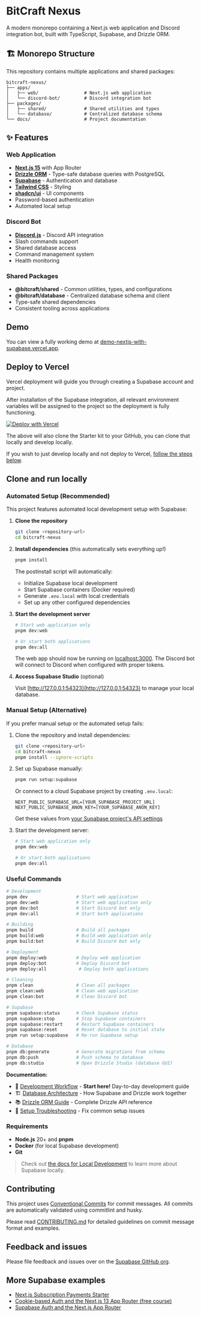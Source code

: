 # BitCraft Nexus

A modern monorepo containing a Next.js web application and Discord integration bot, built with TypeScript, Supabase, and Drizzle ORM.

## 🏗️ Monorepo Structure

This repository contains multiple applications and shared packages:

```
bitcraft-nexus/
├── apps/
│   ├── web/                 # Next.js web application
│   └── discord-bot/         # Discord integration bot
├── packages/
│   ├── shared/              # Shared utilities and types
│   └── database/            # Centralized database schema
└── docs/                    # Project documentation
```

## ✨ Features

### Web Application
- **[Next.js 15](https://nextjs.org)** with App Router
- **[Drizzle ORM](https://orm.drizzle.team/)** - Type-safe database queries with PostgreSQL
- **[Supabase](https://supabase.com)** - Authentication and database
- **[Tailwind CSS](https://tailwindcss.com)** - Styling
- **[shadcn/ui](https://ui.shadcn.com/)** - UI components
- Password-based authentication
- Automated local setup

### Discord Bot
- **[Discord.js](https://discord.js.org)** - Discord API integration
- Slash commands support
- Shared database access
- Command management system
- Health monitoring

### Shared Packages
- **@bitcraft/shared** - Common utilities, types, and configurations
- **@bitcraft/database** - Centralized database schema and client
- Type-safe shared dependencies
- Consistent tooling across applications

## Demo

You can view a fully working demo at [demo-nextjs-with-supabase.vercel.app](https://demo-nextjs-with-supabase.vercel.app/).

## Deploy to Vercel

Vercel deployment will guide you through creating a Supabase account and project.

After installation of the Supabase integration, all relevant environment variables will be assigned to the project so the deployment is fully functioning.

[![Deploy with Vercel](https://vercel.com/button)](https://vercel.com/new/clone?repository-url=https%3A%2F%2Fgithub.com%2Fvercel%2Fnext.js%2Ftree%2Fcanary%2Fexamples%2Fwith-supabase&project-name=nextjs-with-supabase&repository-name=nextjs-with-supabase&demo-title=nextjs-with-supabase&demo-description=This+starter+configures+Supabase+Auth+to+use+cookies%2C+making+the+user%27s+session+available+throughout+the+entire+Next.js+app+-+Client+Components%2C+Server+Components%2C+Route+Handlers%2C+Server+Actions+and+Middleware.&demo-url=https%3A%2F%2Fdemo-nextjs-with-supabase.vercel.app%2F&external-id=https%3A%2F%2Fgithub.com%2Fvercel%2Fnext.js%2Ftree%2Fcanary%2Fexamples%2Fwith-supabase&demo-image=https%3A%2F%2Fdemo-nextjs-with-supabase.vercel.app%2Fopengraph-image.png)

The above will also clone the Starter kit to your GitHub, you can clone that locally and develop locally.

If you wish to just develop locally and not deploy to Vercel, [follow the steps below](#clone-and-run-locally).

## Clone and run locally

### Automated Setup (Recommended)

This project features automated local development setup with Supabase:

1. **Clone the repository**

    ```bash
    git clone <repository-url>
    cd bitcraft-nexus
    ```

2. **Install dependencies** (this automatically sets everything up!)

    ```bash
    pnpm install
    ```

    The postinstall script will automatically:
    - Initialize Supabase local development
    - Start Supabase containers (Docker required)
    - Generate `.env.local` with local credentials
    - Set up any other configured dependencies

3. **Start the development server**

    ```bash
    # Start web application only
    pnpm dev:web
    
    # Or start both applications
    pnpm dev:all
    ```

    The web app should now be running on [localhost:3000](http://localhost:3000/).
    The Discord bot will connect to Discord when configured with proper tokens.

4. **Access Supabase Studio** (optional)

    Visit [http://127.0.0.1:54323](http://127.0.0.1:54323) to manage your local database.

### Manual Setup (Alternative)

If you prefer manual setup or the automated setup fails:

1. Clone the repository and install dependencies:

    ```bash
    git clone <repository-url>
    cd bitcraft-nexus
    pnpm install --ignore-scripts
    ```

2. Set up Supabase manually:

    ```bash
    pnpm run setup:supabase
    ```

    Or connect to a cloud Supabase project by creating `.env.local`:

    ```env
    NEXT_PUBLIC_SUPABASE_URL=[YOUR_SUPABASE_PROJECT_URL]
    NEXT_PUBLIC_SUPABASE_ANON_KEY=[YOUR_SUPABASE_ANON_KEY]
    ```

    Get these values from [your Supabase project's API settings](https://supabase.com/dashboard/project/_?showConnect=true)

3. Start the development server:

    ```bash
    # Start web application only
    pnpm dev:web
    
    # Or start both applications
    pnpm dev:all
    ```

### Useful Commands

```bash
# Development
pnpm dev                  # Start web application
pnpm dev:web              # Start web application only
pnpm dev:bot              # Start Discord bot only
pnpm dev:all              # Start both applications

# Building
pnpm build                # Build all packages
pnpm build:web            # Build web application only
pnpm build:bot            # Build Discord bot only

# Deployment
pnpm deploy:web           # Deploy web application
pnpm deploy:bot           # Deploy Discord bot
pnpm deploy:all            # Deploy both applications

# Cleaning
pnpm clean                # Clean all packages
pnpm clean:web            # Clean web application
pnpm clean:bot            # Clean Discord bot

# Supabase
pnpm supabase:status      # Check Supabase status
pnpm supabase:stop        # Stop Supabase containers
pnpm supabase:restart     # Restart Supabase containers
pnpm supabase:reset       # Reset database to initial state
pnpm run setup:supabase   # Re-run Supabase setup

# Database
pnpm db:generate          # Generate migrations from schema
pnpm db:push              # Push schema to database
pnpm db:studio            # Open Drizzle Studio (database GUI)
```

**Documentation:**

- 📖 [Development Workflow](./docs/DEVELOPMENT_WORKFLOW.md) - **Start here!** Day-to-day development guide
- 🏗️ [Database Architecture](./docs/DATABASE_ARCHITECTURE.md) - How Supabase and Drizzle work together
- 📚 [Drizzle ORM Guide](./docs/DRIZZLE_GUIDE.md) - Complete Drizzle API reference
- 🔧 [Setup Troubleshooting](./docs/SETUP_TROUBLESHOOTING.md) - Fix common setup issues

### Requirements

- **Node.js** 20+ and **pnpm**
- **Docker** (for local Supabase development)
- **Git**

> Check out [the docs for Local Development](https://supabase.com/docs/guides/getting-started/local-development) to learn more about Supabase locally.

## Contributing

This project uses [Conventional Commits](https://www.conventionalcommits.org/) for commit messages. All commits are automatically validated using commitlint and husky.

Please read [CONTRIBUTING.md](./CONTRIBUTING.md) for detailed guidelines on commit message format and examples.

## Feedback and issues

Please file feedback and issues over on the [Supabase GitHub org](https://github.com/supabase/supabase/issues/new/choose).

## More Supabase examples

- [Next.js Subscription Payments Starter](https://github.com/vercel/nextjs-subscription-payments)
- [Cookie-based Auth and the Next.js 13 App Router (free course)](https://youtube.com/playlist?list=PL5S4mPUpp4OtMhpnp93EFSo42iQ40XjbF)
- [Supabase Auth and the Next.js App Router](https://github.com/supabase/supabase/tree/master/examples/auth/nextjs)
